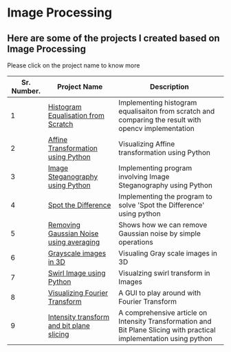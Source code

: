 # Image Processing 

## Here are some of the projects I created based on Image Processing 
Please click on the project name to know more 


| Sr. Number.   | Project Name                           |  Description  | 
|---------------|----------------------------------------|---------------| 
| 1 | [Histogram Equalisation from Scratch](https://github.com/hardikkamboj/Histogram-Equalisation-from-scratch)| Implementing histogram equalisaiton from scratch and comparing the result with opencv implementation| 
| 2 | [Affine Transformation using Python](https://github.com/hardikkamboj/affine_transformation_python) | Visualizing Affine transformation using Python|
| 3 | [Image Steganography using Python](https://github.com/hardikkamboj/Image-Steganography-using-python) | Implementing program involving Image Steganography using Python|
| 4 | [Spot the Difference](https://github.com/hardikkamboj/Spot-the-difference) | Implementing the program to solve 'Spot the Difference' using python|
| 5 | [Removing Gaussian Noise using averaging](https://github.com/hardikkamboj/Removing_noise_using__averaging) | Shows how we can remove Gaussian noise by simple operations|
| 6 | [Grayscale images in 3D](https://github.com/hardikkamboj/GrayImages-in-3d)| Visualing Gray scale images in 3D |
| 7 | [Swirl Image using Python](https://github.com/hardikkamboj/swirl_image) | Visualzing swirl transform in Images |
| 8 | [Visualizing Fourier Transform](https://github.com/hardikkamboj/fourier_transform_gui) | A GUI to play around with Fourier Transform |
| 9 | [Intensity transform and bit plane slicing](https://medium.com/@hardikkamboj1/intensity-tranformation-bit-plane-slicing-in-python-a48a909121e1) | A comprehensive article on Intensity Transformation and Bit Plane Slicing with practical implementation using python|

